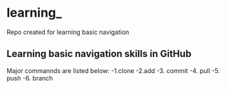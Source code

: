 # learning_
Repo created for learning basic navigation

## Learning basic navigation skills in GitHub
Major commannds are listed below:
-1.clone
-2.add
-3. commit
-4. pull
-5. push
-6. branch
